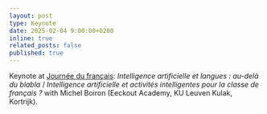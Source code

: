 ```yaml
---
layout: post
type: Keynote
date: 2025-02-04 9:00:00+0200
inline: true
related_posts: false
published: true
---
```


Keynote at [Journée du français](https://aanbod.eekhoutacademy.be/course/ANX9Wd): _Intelligence artificielle et langues : au-delà du blabla_ / _Intelligence artificielle et activités intelligentes pour la classe de français ?_ with Michel Boiron (Eeckout Academy, KU Leuven Kulak, Kortrijk).
